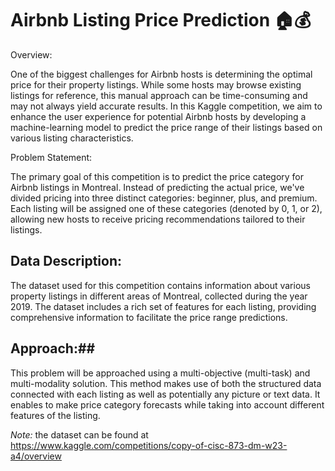 # Airbnb Listing Price Prediction 🏠💰

Overview:


One of the biggest challenges for Airbnb hosts is determining the optimal price for their property listings. While some hosts may browse existing listings for reference, this manual approach can be time-consuming and may not always yield accurate results. In this Kaggle competition, we aim to enhance the user experience for potential Airbnb hosts by developing a machine-learning model to predict the price range of their listings based on various listing characteristics.

Problem Statement:


The primary goal of this competition is to predict the price category for Airbnb listings in Montreal. Instead of predicting the actual price, we've divided pricing into three distinct categories: beginner, plus, and premium. Each listing will be assigned one of these categories (denoted by 0, 1, or 2), allowing new hosts to receive pricing recommendations tailored to their listings.

## Data Description:


The dataset used for this competition contains information about various property listings in different areas of Montreal, collected during the year 2019. The dataset includes a rich set of features for each listing, providing comprehensive information to facilitate the price range predictions.

## Approach:##


This problem will be approached using a multi-objective (multi-task) and multi-modality solution. This method makes use of both the structured data connected with each listing as well as potentially any picture or text data. It enables to make price category forecasts while taking into account different features of the listing.

*Note:* the dataset can be found at https://www.kaggle.com/competitions/copy-of-cisc-873-dm-w23-a4/overview
